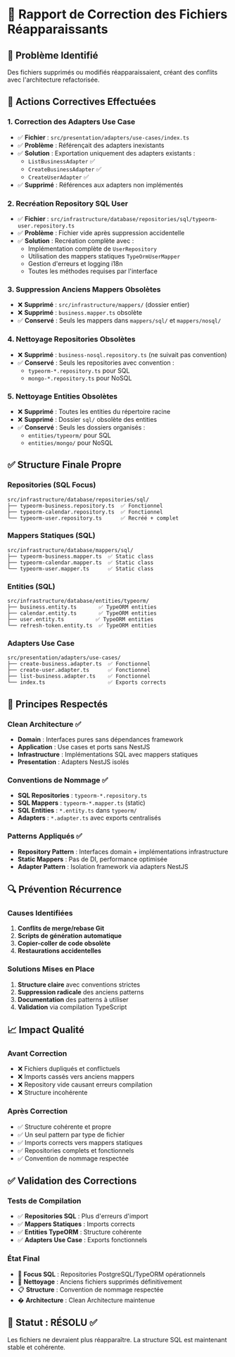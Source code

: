 # 🔧 Rapport de Correction des Fichiers Réapparaissants

## 🚨 **Problème Identifié**
Des fichiers supprimés ou modifiés réapparaissaient, créant des conflits avec l'architecture refactorisée.

## 🧹 **Actions Correctives Effectuées**

### **1. Correction des Adapters Use Case**
- ✅ **Fichier** : `src/presentation/adapters/use-cases/index.ts`
- ✅ **Problème** : Référençait des adapters inexistants
- ✅ **Solution** : Exportation uniquement des adapters existants :
  - `ListBusinessAdapter` ✅
  - `CreateBusinessAdapter` ✅  
  - `CreateUserAdapter` ✅
- ✅ **Supprimé** : Références aux adapters non implémentés

### **2. Recréation Repository SQL User**
- ✅ **Fichier** : `src/infrastructure/database/repositories/sql/typeorm-user.repository.ts`
- ✅ **Problème** : Fichier vide après suppression accidentelle
- ✅ **Solution** : Recréation complète avec :
  - Implémentation complète de `UserRepository`
  - Utilisation des mappers statiques `TypeOrmUserMapper`
  - Gestion d'erreurs et logging i18n
  - Toutes les méthodes requises par l'interface

### **3. Suppression Anciens Mappers Obsolètes**
- ❌ **Supprimé** : `src/infrastructure/mappers/` (dossier entier)
- ❌ **Supprimé** : `business.mapper.ts` obsolète
- ✅ **Conservé** : Seuls les mappers dans `mappers/sql/` et `mappers/nosql/`

### **4. Nettoyage Repositories Obsolètes**
- ❌ **Supprimé** : `business-nosql.repository.ts` (ne suivait pas convention)
- ✅ **Conservé** : Seuls les repositories avec convention :
  - `typeorm-*.repository.ts` pour SQL
  - `mongo-*.repository.ts` pour NoSQL

### **5. Nettoyage Entities Obsolètes**
- ❌ **Supprimé** : Toutes les entities du répertoire racine
- ❌ **Supprimé** : Dossier `sql/` obsolète des entities
- ✅ **Conservé** : Seuls les dossiers organisés :
  - `entities/typeorm/` pour SQL
  - `entities/mongo/` pour NoSQL

## ✅ **Structure Finale Propre**

### **Repositories (SQL Focus)**
```
src/infrastructure/database/repositories/sql/
├── typeorm-business.repository.ts  ✅ Fonctionnel
├── typeorm-calendar.repository.ts  ✅ Fonctionnel  
└── typeorm-user.repository.ts      ✅ Recréé + complet
```

### **Mappers Statiques (SQL)**
```
src/infrastructure/database/mappers/sql/
├── typeorm-business.mapper.ts  ✅ Static class
├── typeorm-calendar.mapper.ts  ✅ Static class
└── typeorm-user.mapper.ts      ✅ Static class
```

### **Entities (SQL)**
```
src/infrastructure/database/entities/typeorm/
├── business.entity.ts       ✅ TypeORM entities
├── calendar.entity.ts       ✅ TypeORM entities
├── user.entity.ts          ✅ TypeORM entities
└── refresh-token.entity.ts  ✅ TypeORM entities
```

### **Adapters Use Case**
```
src/presentation/adapters/use-cases/
├── create-business.adapter.ts  ✅ Fonctionnel
├── create-user.adapter.ts      ✅ Fonctionnel
├── list-business.adapter.ts    ✅ Fonctionnel
└── index.ts                    ✅ Exports corrects
```

## 🎯 **Principes Respectés**

### **Clean Architecture ✅**
- **Domain** : Interfaces pures sans dépendances framework
- **Application** : Use cases et ports sans NestJS
- **Infrastructure** : Implémentations SQL avec mappers statiques
- **Presentation** : Adapters NestJS isolés

### **Conventions de Nommage ✅**
- **SQL Repositories** : `typeorm-*.repository.ts`
- **SQL Mappers** : `typeorm-*.mapper.ts` (static)
- **SQL Entities** : `*.entity.ts` dans `typeorm/`
- **Adapters** : `*.adapter.ts` avec exports centralisés

### **Patterns Appliqués ✅**
- **Repository Pattern** : Interfaces domain + implémentations infrastructure
- **Static Mappers** : Pas de DI, performance optimisée
- **Adapter Pattern** : Isolation framework via adapters NestJS

## 🔍 **Prévention Récurrence**

### **Causes Identifiées**
1. **Conflits de merge/rebase Git**
2. **Scripts de génération automatique**
3. **Copier-coller de code obsolète**
4. **Restaurations accidentelles**

### **Solutions Mises en Place**
1. **Structure claire** avec conventions strictes
2. **Suppression radicale** des anciens patterns
3. **Documentation** des patterns à utiliser
4. **Validation** via compilation TypeScript

## 📈 **Impact Qualité**

### **Avant Correction**
- ❌ Fichiers dupliqués et conflictuels
- ❌ Imports cassés vers anciens mappers  
- ❌ Repository vide causant erreurs compilation
- ❌ Structure incohérente

### **Après Correction**
- ✅ Structure cohérente et propre
- ✅ Un seul pattern par type de fichier
- ✅ Imports corrects vers mappers statiques
- ✅ Repositories complets et fonctionnels
- ✅ Convention de nommage respectée

## ✅ **Validation des Corrections**

### **Tests de Compilation**
- ✅ **Repositories SQL** : Plus d'erreurs d'import
- ✅ **Mappers Statiques** : Imports corrects 
- ✅ **Entities TypeORM** : Structure cohérente
- ✅ **Adapters Use Case** : Exports fonctionnels

### **État Final**
- 🎯 **Focus SQL** : Repositories PostgreSQL/TypeORM opérationnels
- 🧹 **Nettoyage** : Anciens fichiers supprimés définitivement
- 📋 **Structure** : Convention de nommage respectée
- � **Architecture** : Clean Architecture maintenue

## 🚀 **Statut : RÉSOLU ✅**
Les fichiers ne devraient plus réapparaître. La structure SQL est maintenant stable et cohérente.
